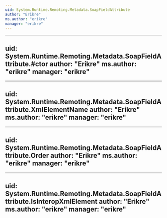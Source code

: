 ```yaml
---
uid: System.Runtime.Remoting.Metadata.SoapFieldAttribute
author: "Erikre"
ms.author: "erikre"
manager: "erikre"
---
```


---
uid: System.Runtime.Remoting.Metadata.SoapFieldAttribute.#ctor
author: "Erikre"
ms.author: "erikre"
manager: "erikre"
---

---
uid: System.Runtime.Remoting.Metadata.SoapFieldAttribute.XmlElementName
author: "Erikre"
ms.author: "erikre"
manager: "erikre"
---

---
uid: System.Runtime.Remoting.Metadata.SoapFieldAttribute.Order
author: "Erikre"
ms.author: "erikre"
manager: "erikre"
---

---
uid: System.Runtime.Remoting.Metadata.SoapFieldAttribute.IsInteropXmlElement
author: "Erikre"
ms.author: "erikre"
manager: "erikre"
---
